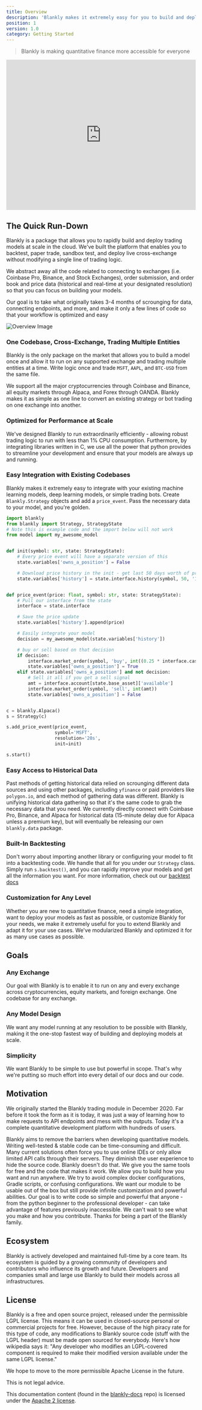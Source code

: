 ```yaml
---
title: Overview
description: 'Blankly makes it extremely easy for you to build and deploy your models at scale, allowing you to write your code once and run it on any exchange. Check out our docs for more examples.'
position: 1
version: 1.0
category: Getting Started
---
```


<blockquote> Blankly is making quantitative finance more accessible for everyone </blockquote>

<iframe className="mx-auto m-10 rounded-md shadow-xl" width="100%" height="400" src="https://www.youtube.com/embed/qyST9CxLNPY" title="YouTube video player" frameBorder="0" allow="accelerometer; autoplay; clipboard-write; encrypted-media; gyroscope; picture-in-picture" allowFullScreen></iframe>

## The Quick Run-Down

Blankly is a package that allows you to rapidly build and deploy trading models at scale in the cloud. We've built the platform that enables you to backtest, paper trade, sandbox test, and deploy live cross-exchange without modifying a single line of trading logic.

We abstract away all the code related to connecting to exchanges (i.e. Coinbase Pro, Binance, and Stock Exchanges), order submission, and order book and price data (historical and real-time at your designated resolution) so that you can focus on building your models. 

<alert type="success">
Our goal is to take what originally takes 3-4 months of scrounging for data, connecting endpoints, and more, and make it only a few lines of code so that your workflow is optimized and easy
</alert>

![Overview Image](https://firebasestorage.googleapis.com/v0/b/blankly-docs-images.appspot.com/o/overview%2Fpackage-overview.png?alt=media&token=917d757f-1c02-4d91-9b04-d8891291ed05)


### One Codebase, Cross-Exchange, Trading Multiple Entities

Blankly is the only package on the market that allows you to build a model once and allow it to run on any supported exchange and trading multiple entities at a time.
Write logic once and trade `MSFT`, `AAPL`, and `BTC-USD` from the same file. 

We support all the major cryptocurrencies through Coinbase and Binance, all equity markets through Alpaca, and Forex through OANDA. Blankly makes it as simple as one line to convert an existing strategy or bot trading on one exchange into another. 

### Optimized for Performance at Scale

We've designed Blankly to run extraordinarily efficiently - allowing robust trading logic to run with less than 1% CPU consumption. Furthermore, by integrating libraries written in C, we use all the power that python provides to streamline your development and ensure that your models are always up and running.

### Easy Integration with Existing Codebases

Blankly makes it extremely easy to integrate with your existing machine learning models, deep learning models, or simple trading bots. Create `Blankly.Strategy` objects and add a `price_event`. Pass the necessary data to your model, and you're golden.

```python
import blankly
from blankly import Strategy, StrategyState
# Note this is example code and the import below will not work
from model import my_awesome_model


def init(symbol: str, state: StrategyState):
    # Every price event will have a separate version of this
    state.variables['owns_a_position'] = False

    # Download price history in the init - get last 50 days worth of price data
    state.variables['history'] = state.interface.history(symbol, 50, '1d')['close'].to_list()


def price_event(price: float, symbol: str, state: StrategyState):
    # Pull our interface from the state
    interface = state.interface

    # Save the price update
    state.variables['history'].append(price)

    # Easily integrate your model
    decision = my_awesome_model(state.variables['history'])

    # buy or sell based on that decision
    if decision:
        interface.market_order(symbol, 'buy', int((0.25 * interface.cash)/price))
        state.variables['owns_a_position'] = True
    elif state.variables['owns_a_position'] and not decision:
        # Sell it all if you get a sell signal
        amt = interface.account[state.base_asset]['available']
        interface.market_order(symbol, 'sell', int(amt))
        state.variables['owns_a_position'] = False


c = blankly.Alpaca()
s = Strategy(c)

s.add_price_event(price_event,
                  symbol='MSFT',
                  resolution='20s',
                  init=init)

s.start()

```

### Easy Access to Historical Data

Past methods of getting historical data relied on scrounging different data sources and using other packages, including `yfinance` or paid providers like `polygon.io`, and each method of gathering data was different. Blankly is unifying historical data gathering so that it's the same code to grab the necessary data that you need. We currently directly connect with Coinbase Pro, Binance, and Alpaca for historical data (15-minute delay due for Alpaca unless a premium key), but will eventually be releasing our own `blankly.data` package.

### Built-In Backtesting

Don't worry about importing another library or configuring your model to fit into a backtesting code. We handle that all for you under our `Strategy` class. Simply run `s.backtest()`, and you can rapidly improve your models and get all the information you want. For more information, check out our [backtest docs](/core/strategy)

### Customization for Any Level

Whether you are new to quantitative finance, need a simple integration, want to deploy your models as fast as possible, or customize Blankly for your needs, we make it extremely useful for you to extend Blankly and adapt it for your use cases. We've modularized Blankly and optimized it for as many use cases as possible. 

## Goals
### Any Exchange

Our goal with Blankly is to enable it to run on any and every exchange across cryptocurrencies, equity markets, and foreign exchange. One codebase for any exchange.

### Any Model Design

We want any model running at any resolution to be possible with Blankly, making it the one-stop fastest way of building and deploying models at scale.

### Simplicity 

We want Blankly to be simple to use but powerful in scope. That's why we're putting so much effort into every detail of our docs and our code.
## Motivation

We originally started the Blankly trading module in December 2020. Far before it took the form as it is today, it was just a way of learning how to make requests to API endpoints and mess with the outputs. Today it's a complete quantitative development platform with hundreds of users.

Blankly aims to remove the barriers when developing quantitative models. Writing well-tested & stable code can be time-consuming and difficult. Many current solutions often force you to use online IDEs or only allow limited API calls through their servers. They diminish the user experience to hide the source code. Blankly doesn't do that. We give you the same tools for free and the code that makes it work. We allow you to build how you want and run anywhere.
We try to avoid complex docker configurations, Gradle scripts, or confusing configurations. We want our module to be usable out of the box but still provide infinite customization and powerful abilities. Our goal is to write code so simple and powerful that anyone - from the python beginner to the professional developer - can take advantage of features previously inaccessible. We can't wait to see what you make and how you contribute. Thanks for being a part of the Blankly family.


## Ecosystem

Blankly is actively developed and maintained full-time by a core team. Its ecosystem is guided by a growing community of developers and contributors who influence its growth and future. Developers and companies small and large use Blankly to build their models across all infrastructures.

<!-- ### Join the Community

Get up and running with our growing developer community:

*  -->

## License

Blankly is a free and open source project, released under the permissible LGPL license. This means it can be used in closed-source personal or commercial projects for free. However, because of the high piracy rate for this type of code, any modifications to Blankly source code (stuff with the LGPL header) must be made open sourced for everybody. Here's how wikipedia says it: "Any developer who modifies an LGPL-covered component is required to make their modified version available under the same LGPL license."

We hope to move to the more permissible Apache License in the future.

This is not legal advice.

This documentation content (found in the [blankly-docs](https://github.com/Blankly-Finance/blankly-docs) repo) is licensed under the [Apache 2 license](https://www.apache.org/licenses/LICENSE-2.0).
